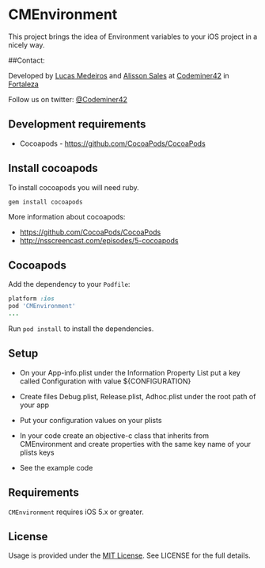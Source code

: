 # CMEnvironment

This project brings the idea of Environment variables to your iOS project in a nicely way.

##Contact:

Developed by [Lucas Medeiros](https://www.twitter.com/aspmedeiros) and [Alisson Sales](https://twitter.com/alissonsales) at [Codeminer42](http://www.codeminer42.com) in [Fortaleza](http://goo.gl/maps/EIAxy)

Follow us on twitter: [@Codeminer42](https://twitter.com/Codeminer42)

## Development requirements

* Cocoapods - https://github.com/CocoaPods/CocoaPods

## Install cocoapods

To install cocoapods you will need ruby.

	gem install cocoapods
	
More information about cocoapods:

* https://github.com/CocoaPods/CocoaPods
* http://nsscreencast.com/episodes/5-cocoapods

## Cocoapods

Add the dependency to your `Podfile`:

```ruby
platform :ios
pod 'CMEnvironment'
...
```
Run `pod install` to install the dependencies.

## Setup

* On your App-info.plist under the Information Property List put a key called Configuration with value ${CONFIGURATION}

* Create files Debug.plist, Release.plist, Adhoc.plist under the root path of your app

* Put your configuration values on your plists

* In your code create an objective-c class that inherits from CMEnvironment and create properties with the same key name of your plists keys

* See the example code

## Requirements

`CMEnvironment` requires iOS 5.x or greater.

## License

Usage is provided under the [MIT License](http://http://opensource.org/licenses/mit-license.php).  See LICENSE for the full details.


